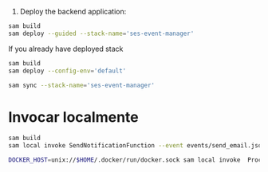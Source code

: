 1. Deploy the backend application:

```sh
sam build
sam deploy --guided --stack-name='ses-event-manager'
```

If you already have deployed stack

```sh
sam build 
sam deploy --config-env='default'
```
```sh
sam sync --stack-name='ses-event-manager'
```



# Invocar localmente


```bash
sam build
sam local invoke SendNotificationFunction --event events/send_email.json -l log.log
```

```bash
DOCKER_HOST=unix://$HOME/.docker/run/docker.sock sam local invoke  ProcessEmailSyncOS --event events/sync_dynamo_os.json -l log.log  --template template.yaml
```
